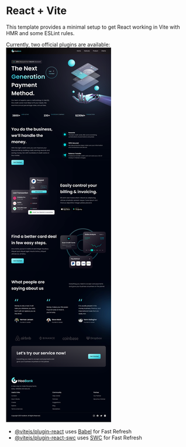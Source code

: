 # React + Vite

This template provides a minimal setup to get React working in Vite with HMR and some ESLint rules.

Currently, two official plugins are available:
![overview of the site](https://github.com/RahulSinghkarakoti/hoobank/blob/main/screencapture-localhost-5173-2024-06-02-21_02_05.png)

- [@vitejs/plugin-react](https://github.com/vitejs/vite-plugin-react/blob/main/packages/plugin-react/README.md) uses [Babel](https://babeljs.io/) for Fast Refresh
- [@vitejs/plugin-react-swc](https://github.com/vitejs/vite-plugin-react-swc) uses [SWC](https://swc.rs/) for Fast Refresh
